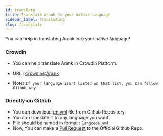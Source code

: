 ```yaml
---
id: translate
title: Translate Arank to your native language
sidebar_label: Translating
slug: /translate
---
```


You can help in translating Arank into your native language!

### Crowdin
- You can help translate Arank in Crowdin Platform.
- URL : [crowdin@Arank](https://crowdin.com/project/Arank)

- Note:
  ```If your language isn't listed on that list, you can follow Github way..```


### Directly on Github
- You can download [en.yml](https://github.com/CoderXKrishna/Arank/blob/main/strings/strings/en.yml) file from Github Repository.
- You can translate it to any language you want.
- File should be named in format : `langcode.yml`
- Now, You can make a [Pull Request](https://docs.github.com/en/github/collaborating-with-pull-requests/proposing-changes-to-your-work-with-pull-requests/about-pull-requests) to the Official Github Repo.
